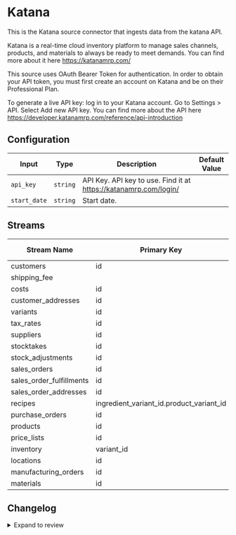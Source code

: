 # Katana
This is the Katana source connector that ingests data from the katana API.

Katana is a real-time cloud inventory platform to manage sales channels, products, and materials to always be ready to meet demands.  You can find more about it here https://katanamrp.com/

This source uses OAuth Bearer Token for authentication. In order to obtain your API token, you must first create an account on Katana and be on their Professional Plan. 

To generate a live API key: log in to your Katana account.  Go to Settings &gt; API. Select Add new API key. You can find more about the API here https://developer.katanamrp.com/reference/api-introduction

## Configuration

| Input | Type | Description | Default Value |
|-------|------|-------------|---------------|
| `api_key` | `string` | API Key. API key to use. Find it at https://katanamrp.com/login/ |  |
| `start_date` | `string` | Start date.  |  |

## Streams
| Stream Name | Primary Key | Pagination | Supports Full Sync | Supports Incremental |
|-------------|-------------|------------|---------------------|----------------------|
| customers | id | DefaultPaginator | ✅ |  ✅  |
| shipping_fee |  | DefaultPaginator | ✅ |  ❌  |
| costs | id | DefaultPaginator | ✅ |  ✅  |
| customer_addresses | id | DefaultPaginator | ✅ |  ✅  |
| variants | id | DefaultPaginator | ✅ |  ✅  |
| tax_rates | id | DefaultPaginator | ✅ |  ✅  |
| suppliers | id | DefaultPaginator | ✅ |  ✅  |
| stocktakes | id | DefaultPaginator | ✅ |  ✅  |
| stock_adjustments | id | DefaultPaginator | ✅ |  ✅  |
| sales_orders | id | DefaultPaginator | ✅ |  ✅  |
| sales_order_fulfillments | id | DefaultPaginator | ✅ |  ❌  |
| sales_order_addresses | id | DefaultPaginator | ✅ |  ✅  |
| recipes | ingredient_variant_id.product_variant_id | DefaultPaginator | ✅ |  ✅  |
| purchase_orders | id | DefaultPaginator | ✅ |  ✅  |
| products | id | DefaultPaginator | ✅ |  ✅  |
| price_lists | id | DefaultPaginator | ✅ |  ❌  |
| inventory | variant_id | DefaultPaginator | ✅ |  ❌  |
| locations | id | DefaultPaginator | ✅ |  ✅  |
| manufacturing_orders | id | DefaultPaginator | ✅ |  ✅  |
| materials | id | DefaultPaginator | ✅ |  ✅  |

## Changelog

<details>
  <summary>Expand to review</summary>

| Version          | Date              | Pull Request | Subject        |
|------------------|-------------------|--------------|----------------|
| 0.0.36 | 2025-09-30 | [66795](https://github.com/airbytehq/airbyte/pull/66795) | Update dependencies |
| 0.0.35 | 2025-09-09 | [65902](https://github.com/airbytehq/airbyte/pull/65902) | Update dependencies |
| 0.0.34 | 2025-08-23 | [65322](https://github.com/airbytehq/airbyte/pull/65322) | Update dependencies |
| 0.0.33 | 2025-08-09 | [64623](https://github.com/airbytehq/airbyte/pull/64623) | Update dependencies |
| 0.0.32 | 2025-08-02 | [64224](https://github.com/airbytehq/airbyte/pull/64224) | Update dependencies |
| 0.0.31 | 2025-07-26 | [63837](https://github.com/airbytehq/airbyte/pull/63837) | Update dependencies |
| 0.0.30 | 2025-07-19 | [63470](https://github.com/airbytehq/airbyte/pull/63470) | Update dependencies |
| 0.0.29 | 2025-07-12 | [63119](https://github.com/airbytehq/airbyte/pull/63119) | Update dependencies |
| 0.0.28 | 2025-07-05 | [62664](https://github.com/airbytehq/airbyte/pull/62664) | Update dependencies |
| 0.0.27 | 2025-06-28 | [62158](https://github.com/airbytehq/airbyte/pull/62158) | Update dependencies |
| 0.0.26 | 2025-06-21 | [61795](https://github.com/airbytehq/airbyte/pull/61795) | Update dependencies |
| 0.0.25 | 2025-06-14 | [61083](https://github.com/airbytehq/airbyte/pull/61083) | Update dependencies |
| 0.0.24 | 2025-05-24 | [60631](https://github.com/airbytehq/airbyte/pull/60631) | Update dependencies |
| 0.0.23 | 2025-05-10 | [59780](https://github.com/airbytehq/airbyte/pull/59780) | Update dependencies |
| 0.0.22 | 2025-05-03 | [59298](https://github.com/airbytehq/airbyte/pull/59298) | Update dependencies |
| 0.0.21 | 2025-04-26 | [58191](https://github.com/airbytehq/airbyte/pull/58191) | Update dependencies |
| 0.0.20 | 2025-04-12 | [57749](https://github.com/airbytehq/airbyte/pull/57749) | Update dependencies |
| 0.0.19 | 2025-04-05 | [57105](https://github.com/airbytehq/airbyte/pull/57105) | Update dependencies |
| 0.0.18 | 2025-03-29 | [56680](https://github.com/airbytehq/airbyte/pull/56680) | Update dependencies |
| 0.0.17 | 2025-03-22 | [56004](https://github.com/airbytehq/airbyte/pull/56004) | Update dependencies |
| 0.0.16 | 2025-03-08 | [55431](https://github.com/airbytehq/airbyte/pull/55431) | Update dependencies |
| 0.0.15 | 2025-03-01 | [54824](https://github.com/airbytehq/airbyte/pull/54824) | Update dependencies |
| 0.0.14 | 2025-02-22 | [54291](https://github.com/airbytehq/airbyte/pull/54291) | Update dependencies |
| 0.0.13 | 2025-02-15 | [53863](https://github.com/airbytehq/airbyte/pull/53863) | Update dependencies |
| 0.0.12 | 2025-02-08 | [53267](https://github.com/airbytehq/airbyte/pull/53267) | Update dependencies |
| 0.0.11 | 2025-02-01 | [52717](https://github.com/airbytehq/airbyte/pull/52717) | Update dependencies |
| 0.0.10 | 2025-01-25 | [52282](https://github.com/airbytehq/airbyte/pull/52282) | Update dependencies |
| 0.0.9 | 2025-01-18 | [51838](https://github.com/airbytehq/airbyte/pull/51838) | Update dependencies |
| 0.0.8 | 2025-01-11 | [51199](https://github.com/airbytehq/airbyte/pull/51199) | Update dependencies |
| 0.0.7 | 2024-12-28 | [50612](https://github.com/airbytehq/airbyte/pull/50612) | Update dependencies |
| 0.0.6 | 2024-12-21 | [50119](https://github.com/airbytehq/airbyte/pull/50119) | Update dependencies |
| 0.0.5 | 2024-12-14 | [49603](https://github.com/airbytehq/airbyte/pull/49603) | Update dependencies |
| 0.0.4 | 2024-12-12 | [49246](https://github.com/airbytehq/airbyte/pull/49246) | Update dependencies |
| 0.0.3 | 2024-12-11 | [48991](https://github.com/airbytehq/airbyte/pull/48991) | Starting with this version, the Docker image is now rootless. Please note that this and future versions will not be compatible with Airbyte versions earlier than 0.64 |
| 0.0.2 | 2024-10-28 | [47628](https://github.com/airbytehq/airbyte/pull/47628) | Update dependencies |
| 0.0.1 | 2024-10-12 | | Initial release by [@aazam-gh](https://github.com/aazam-gh) via Connector Builder |

</details>
